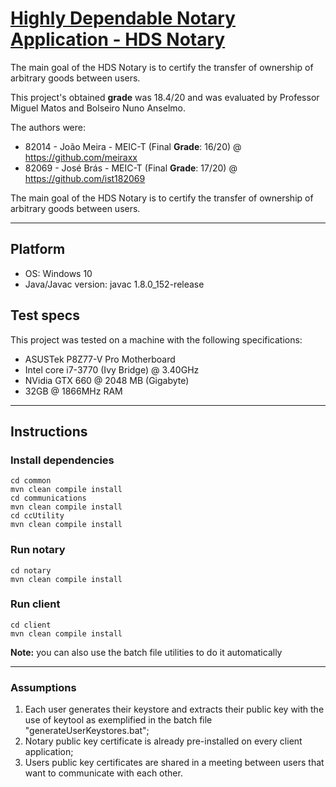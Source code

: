 # [Highly Dependable Notary Application - HDS Notary](https://fenix.tecnico.ulisboa.pt/disciplinas/SDTF/2018-2019/2-semestre)  

The main goal of the HDS Notary is to certify the transfer of ownership of arbitrary goods between users.  

This project's obtained **grade** was 18.4/20 and was evaluated by Professor Miguel Matos and Bolseiro Nuno Anselmo.

The authors were:
- 82014 - João Meira - MEIC-T (Final **Grade**: 16/20) @ https://github.com/meiraxx
- 82069 - José Brás  - MEIC-T (Final **Grade**: 17/20) @ https://github.com/ist182069
  
The main goal of the HDS Notary is to certify the transfer of ownership of arbitrary goods between users.  

---  

## Platform  
- OS: Windows 10
- Java/Javac version: javac 1.8.0_152-release  

## Test specs
This project was tested on a machine with the following specifications:
  - ASUSTek P8Z77-V Pro Motherboard
  - Intel core i7-3770 (Ivy Bridge) @ 3.40GHz
  - NVidia GTX 660 @ 2048 MB (Gigabyte)
  - 32GB @ 1866MHz RAM
---  

## Instructions  

### Install dependencies  
`cd common`  
`mvn clean compile install`  
`cd communications`  
`mvn clean compile install`  
`cd ccUtility`  
`mvn clean compile install`  
  
### Run notary  
`cd notary`  
`mvn clean compile install`  
  
### Run client  
`cd client`  
`mvn clean compile install`  
  
**Note:** you can also use the batch file utilities to do it automatically  
  
---  
  
### Assumptions  
1. Each user generates their keystore and extracts their public key with the use of keytool as exemplified in the batch file "generateUserKeystores.bat";  
2. Notary public key certificate is already pre-installed on every client application;  
3. Users public key certificates are shared in a meeting between users that want to communicate with each other.  
